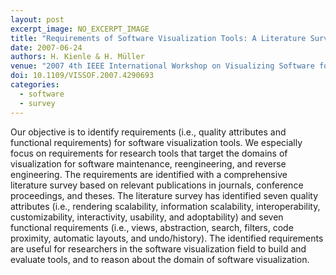 ```yaml
---
layout: post
excerpt_image: NO_EXCERPT_IMAGE
title: "Requirements of Software Visualization Tools: A Literature Survey"
date: 2007-06-24
authors: H. Kienle & H. Müller
venue: "2007 4th IEEE International Workshop on Visualizing Software for Understanding and Analysis"
doi: 10.1109/VISSOF.2007.4290693
categories:
  - software
  - survey
---
```

Our objective is to identify requirements (i.e., quality attributes and functional requirements) for software visualization tools. We especially focus on requirements for research tools that target the domains of visualization for software maintenance, reengineering, and reverse engineering. The requirements are identified with a comprehensive literature survey based on relevant publications in journals, conference proceedings, and theses. The literature survey has identified seven quality attributes (i.e., rendering scalability, information scalability, interoperability, customizability, interactivity, usability, and adoptability) and seven functional requirements (i.e., views, abstraction, search, filters, code proximity, automatic layouts, and undo/history). The identified requirements are useful for researchers in the software visualization field to build and evaluate tools, and to reason about the domain of software visualization.
